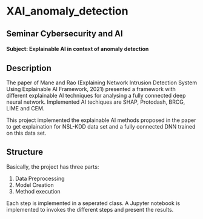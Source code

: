 # XAI_anomaly_detection

## Seminar Cybersecurity and AI
#### Subject: Explainable AI in context of anomaly detection

## Description
The paper of Mane and Rao (Explaining Network Intrusion Detection System Using Explainable AI Framework, 2021) presented a framework with different explainable AI techniques for analysing a fully connected deep neural network. Implemented AI techiques are SHAP, Protodash, BRCG, LIME and CEM.

This project implemented the explainable AI methods proposed in the paper to get explaination for NSL-KDD data set and a fully connected DNN trained on this data set.

## Structure
Basically, the project has three parts:
1. Data Preprocessing
2. Model Creation
3. Method execution

Each step is implemented in a seperated class. A Jupyter notebook is implemented to invokes the different steps and present the results.
